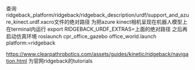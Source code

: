 查询ridgeback_platform/ridgeback/ridgeback_description/urdf/support_and_azure_kinect.urdf.xacro文件的绝对路径
为把azure kinect相机呈现在机器人模型上 在terminal内运行 export RIDGEBACK_URDF_EXTRAS=上面的绝对路径
之后再启动仿真环境 roslaunch cpr_office_gazebo office_world.launch platform:=ridgeback

https://www.clearpathrobotics.com/assets/guides/kinetic/ridgeback/navigation.html 为官网ridgeback的tutorials
